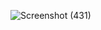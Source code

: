 ![Screenshot (431)](https://github.com/user-attachments/assets/a3a346ee-87b5-429f-a786-dd157d9c46af)
